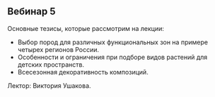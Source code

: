 ## Вебинар 5

Основные тезисы, которые рассмотрим на лекции:

- Выбор пород для различных функциональных зон на примере четырех регионов России.
- Особенности и ограничения при подборе видов растений для детских пространств.
- Всесезонная декоративность композиций.

Лектор: Виктория Ушакова.